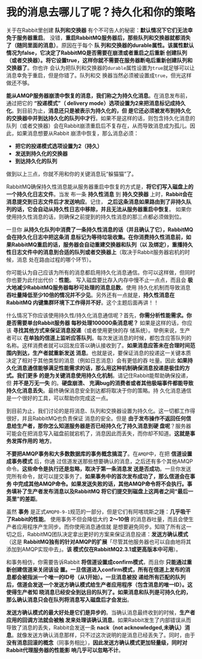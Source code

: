 我的消息去哪儿了呢？持久化和你的策略
================================================================================
关于在Rabbit里创建 **队列和交换器** 有个不可告人的秘密：**默认情况下它们无法幸免于服务器重启**。
没错，**重启RabbitMQ服务器后，那些队列和交换器就都消失了（随同里面的消息）**。原因在于每个 **队
列和交换器的durable属性。该属性默认情况为false，它决定了RabbitMQ是否需要在崩溃或者重启之后重新
创建队列（或者交换器）。将它设置true，这样你就不需要在服务器断电后重新创建队列和交换器了**。你也许
会认为把队列和交换器的`durable`属性设置为`true`就足够可以让消息幸免于重启，但是你错了。队列和交
换器当然必须被设置成`true`，但光这样做还不够。

**能从AMQP服务器崩溃中恢复的消息，我们称之为持久化消息**。在消息发布前，通过把它的 **“投递模式”（
delivery mode）选项设置为2来把消息标记成持久化**。到目前为止，**消息还只是被表示为持久化的，但
是它还必须被发布到持久化的交换器中并到达持久化的队列中才行**。如果不是这样的话，则包含持久化消息的
队列（或者交换器）会在Rabbit崩溃重启后不复存在，从而导致消息成为孤儿。因此，如果消息想要从Rabbit
崩溃中恢复，那么消息必须：
+ **把它的投递模式选项设置为2（持久）**
+ **发送到持久化的交换器**
+ **到达持久化的队列**

做到以上三点，你就不用和你的关键消息玩“躲猫猫”了。

RabbitMQ确保持久性消息能从服务器重启中恢复的方式是，**将它们写入磁盘上的一个持久化日志文件**。当发
布一条 **持久性消息** 到 **持久交换器** 上时，**Rabbit会在消息提交到日志文件后才发送响应**。记住，
**之后这条消息如果路由到了非持久队列的话，它会自动从持久性日志中移除，并且无法从服务器重启中恢复**。
如果你使用持久性消息的话，则确保之前提到的持久性消息的那三点都必须做到位。

一旦你 **从持久化队列中消费了一条持久性消息的话（并且确认了它），RabbitMQ会在持久化日志中把这条消
息标记为等待垃圾收集。在你消费持久性消息前，如果RabbitMQ重启的话，服务器会自动重建交换器和队列（以
及绑定），重播持久性日志文件中的消息到合适的队列或者交换器上**（取决于Rabbit服务器宕机的时候，消息
处在路由过程的哪个环节）。

你可能认为自己应该为所有的消息都启用持久化消息通信。你可以这样做，但同时你也要为此付出代价：**性能**。
写入磁盘要比存入内存中慢不止一点点，而且会 **极大地减少RabbitMQ服务器每秒可处理的消息总数**。使用
持久化机制而导致消息 **吞吐量降低至少10倍的情况并不少见**。另外还有一点就是，**持久性消息在RabbitMQ
内键集群环境下工作得并不好**。这个主题后面再讲！！

什么情况下你应该使用持久性/持久化消息通信呢？首先，**你需分析性能需求。你是否需要单台Rabbit服务器
每秒处理100000条消息呢？** 如果是这样的话，你应该 **寻找其他方式来保证消息投递**（或者使用更快的存
储系统）。举例来说，生产者可以 **在单独的信道上监听应答队列**。每次发送消息的时候，都包含应答队列的
名称。这样消费者就可以回发应答以确认接收到了。**如果消息应答未在合理时间范围内到达，生产者就重新发送
消息**。也就是说，要保证消息的投递这一关键本质决定了相对于其他类型的消息（例如日志消息）会有更低的吞
吐量。因此 **如果持久化消息通信能够满足性能需求的话，那么用这种机制确保消息投递是极佳的方式。我们更多
的是为关键消息使用持久化机制**。请记住Rabbit能帮助确保投递，但 **并不是万无一失** 的。**硬盘崩溃、
充满bug的消费者或者其他极端事件都能导致持久化消息丢失**。最终确保消息安全到达都将取决于你的策略。持
久化消息通信是一个很好的工具，可以帮助你完成这一点。

到目前为止，我们讨论的是将消息、队列和交换器设置为持久化。这一切都工作得很好，并且RabbitMQ也负责保证
消息的安全。但是 **由于发布操作不返回任何信息给生产者，那你怎么知道服务器是否已经持久化了持久消息到硬
盘呢**？服务器可能会在把消息写入磁盘前就宕机了，消息因此而丢失，而你却不知道。**这就是事务发挥作用的
地方**。

**不要把AMQP事务和大多数数据库的事务概念搞混了**。在`AMQP`中，在把 **信道设置成事务模式** 后，你通
过信道发送那些想要确认的消息，之后还有多个其他AMQP命令。**这些命令是执行还是忽略，取决于第一条消息发
送是否成功**。一旦你发送完所有命令，就可以提交事务了。**如果事务中的首次发布成功了，那么信道会在事务
中完成其他AMQP命令。如果发送失败的话，其他AMQP命令将不会执行。事务填补了生产者发布消息以及RabbitMQ
将它们提交到磁盘上这两者之间“最后一英里”的差距**。

虽然 **事务** 是正式`AMQP0-9-1`规范的一部分，但是它们有阿喀琉斯之踵：**几乎吸干了Rabbit的性能**。
使用事务不但会降低大约 **2～10倍** 的消息吞吐量，而且会使生产者应用程序产生同步。而你使用消息通信就
是想要避免同步。知晓了所有这一切之后，RabbitMQ团队决定拿出更好的方案来保证消息投递：**发送方确认模式**
（这是 **RabbitMQ独有的针对AMQP的扩展**「尽管其他服务器也可以自由地将其添加到AMQP实现中去」。**该
模式仅在RabbitMQ2.3.1或更高版本中可用**）。

和事务相仿，你需要告诉Rabbit **将信道设置成confirm模式**，而且你 **只能通过重新创建信道来关闭该设
置。一旦信道进入confirm模式，所有在信道上发布的消息都会被指派一个唯一的ID号（从1开始）。一旦消息被投
递给所有匹配的队列后，信道会发送一个发送方确认模式给生产者应用程序（包含消息的唯一ID）。这使得生产者知
晓消息已经安全到达目的队列了。如果消息和队列是可持久化的，那么确认消息只会在队列将消息写入磁盘后才会发出**。

**发送方确认模式的最大好处是它们是异步的**。当确认消息最终收到的时候，**生产者应用的回调方法就会被触
发来处理该确认消息**。如果Rabbit发生了内部错误从而导致了消息的丢失，Rabbit会发送一条 **nack（not
acknowledged,未确认）消息**。就像发送方确认消息那样，只不过这次说明的是消息已经丢失了。同时，由于
**没有消息回滚的概念**（同事务相比），**因此发送方确认模式更加轻量级，同时对Rabbit代理服务器的性能影
响几乎可以忽略不计**。
